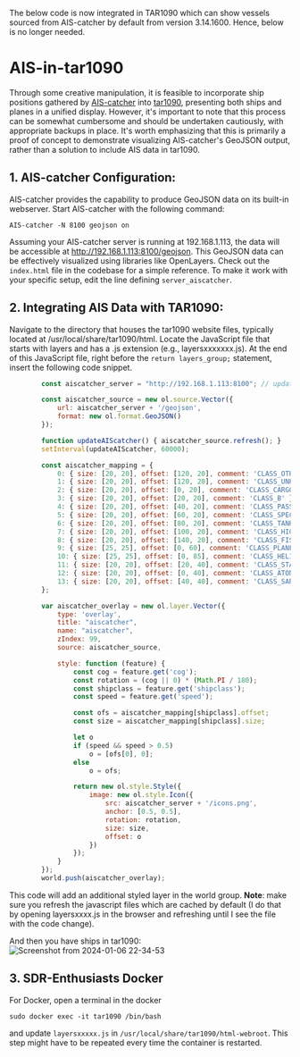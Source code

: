 The below code is now integrated in TAR1090 which can show vessels sourced from AIS-catcher by default from version 3.14.1600. Hence, below is no longer needed.

# AIS-in-tar1090

Through some creative manipulation, it is feasible to incorporate ship positions gathered by [AIS-catcher](https://github.com/jvde-github/AIS-catcher) into [tar1090](https://github.com/wiedehopf/tar1090), presenting both ships and planes in a unified display. However, it's important to note that this process can be somewhat cumbersome and should be undertaken cautiously, with appropriate backups in place. It's worth emphasizing that this is primarily a proof of concept to demonstrate visualizing AIS-catcher's GeoJSON output, rather than a solution to include AIS data in tar1090.

## 1. AIS-catcher Configuration:
AIS-catcher provides the capability to produce GeoJSON data on its built-in webserver. Start AIS-catcher with the following command:
```console
AIS-catcher -N 8100 geojson on
```
Assuming your AIS-catcher server is running at 192.168.1.113, the data will be accessible at http://192.168.1.113:8100/geojson. This GeoJSON data can be effectively visualized using libraries like OpenLayers. Check out the `index.html` file in the codebase for a simple reference. To make it work with your specific setup, edit the line defining `server_aiscatcher`.

## 2. Integrating AIS Data with TAR1090:

Navigate to the directory that houses the tar1090 website files, typically located at /usr/local/share/tar1090/html.
    Locate the JavaScript file that starts with layers and has a .js extension (e.g., layersxxxxxxx.js).
    At the end of this JavaScript file, right before the `return layers_group;` statement, insert the following code snippet. 
```js
        const aiscatcher_server = "http://192.168.1.113:8100"; // update with your server address

        const aiscatcher_source = new ol.source.Vector({
            url: aiscatcher_server + '/geojson',
            format: new ol.format.GeoJSON()
        });

        function updateAIScatcher() { aiscatcher_source.refresh(); }
        setInterval(updateAIScatcher, 60000);

        const aiscatcher_mapping = {
            0: { size: [20, 20], offset: [120, 20], comment: 'CLASS_OTHER' },
            1: { size: [20, 20], offset: [120, 20], comment: 'CLASS_UNKNOWN' },
            2: { size: [20, 20], offset: [0, 20], comment: 'CLASS_CARGO' },
            3: { size: [20, 20], offset: [20, 20], comment: 'CLASS_B' },
            4: { size: [20, 20], offset: [40, 20], comment: 'CLASS_PASSENGER' },
            5: { size: [20, 20], offset: [60, 20], comment: 'CLASS_SPECIAL' },
            6: { size: [20, 20], offset: [80, 20], comment: 'CLASS_TANKER' },
            7: { size: [20, 20], offset: [100, 20], comment: 'CLASS_HIGHSPEED' },
            8: { size: [20, 20], offset: [140, 20], comment: 'CLASS_FISHING' },
            9: { size: [25, 25], offset: [0, 60], comment: 'CLASS_PLANE' },
            10: { size: [25, 25], offset: [0, 85], comment: 'CLASS_HELICOPTER' },
            11: { size: [20, 20], offset: [20, 40], comment: 'CLASS_STATION' },
            12: { size: [20, 20], offset: [0, 40], comment: 'CLASS_ATON' },
            13: { size: [20, 20], offset: [40, 40], comment: 'CLASS_SARTEPIRB' }
        };

        var aiscatcher_overlay = new ol.layer.Vector({
            type: 'overlay',
            title: "aiscatcher",
            name: "aiscatcher",
            zIndex: 99,
            source: aiscatcher_source,

            style: function (feature) {
                const cog = feature.get('cog');
                const rotation = (cog || 0) * (Math.PI / 180);
                const shipclass = feature.get('shipclass');
                const speed = feature.get('speed');

                const ofs = aiscatcher_mapping[shipclass].offset;
                const size = aiscatcher_mapping[shipclass].size;

                let o
                if (speed && speed > 0.5)
                    o = [ofs[0], 0];
                else
                    o = ofs;

                return new ol.style.Style({
                    image: new ol.style.Icon({
                        src: aiscatcher_server + '/icons.png',
                        anchor: [0.5, 0.5],
                        rotation: rotation,
                        size: size,
                        offset: o
                    })
                });
            }
        });
        world.push(aiscatcher_overlay);
```

This code will add an additional styled layer in the world group. **Note**: make sure you refresh the javascript files which are cached by default (I do that by opening layersxxxx.js in the browser and refreshing until I see the file with the code change). 

And then you have ships in tar1090:
![Screenshot from 2024-01-06 22-34-53](https://github.com/jvde-github/AIS-in-TAR1090/assets/52420030/2b715abf-64f5-4cc6-8f4b-30e8661e077c)

## 3. SDR-Enthusiasts Docker

For Docker, open a terminal in the docker 
```console
sudo docker exec -it tar1090 /bin/bash
```
and update `layersxxxxx.js` in `/usr/local/share/tar1090/html-webroot`. This step might have to be repeated every
time the container is restarted.

